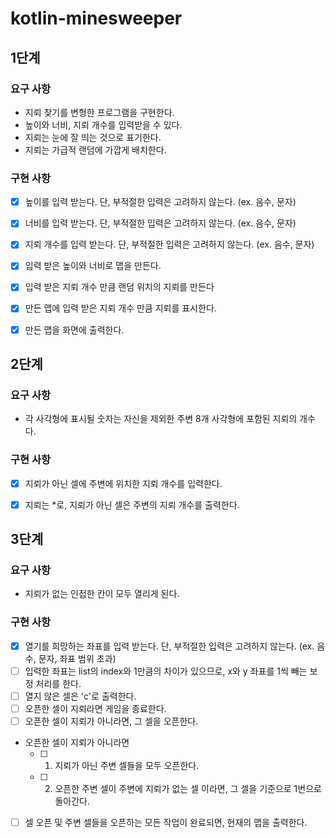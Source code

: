 # kotlin-minesweeper

## 1단계

### 요구 사항
- 지뢰 찾기를 변형한 프로그램을 구현한다.
- 높이와 너비, 지뢰 개수를 입력받을 수 있다.
- 지뢰는 눈에 잘 띄는 것으로 표기한다.
- 지뢰는 가급적 랜덤에 가깝게 배치한다.

### 구현 사항
- [x] 높이를 입력 받는다. 단, 부적절한 입력은 고려하지 않는다. (ex. 음수, 문자)
- [x] 너비를 입력 받는다. 단, 부적절한 입력은 고려하지 않는다. (ex. 음수, 문자)
- [x] 지뢰 개수를 입력 받는다. 단, 부적절한 입력은 고려하지 않는다. (ex. 음수, 문자)
- [x] 입력 받은 높이와 너비로 맵을 만든다.
- [x] 입력 받은 지뢰 개수 만큼 랜덤 위치의 지뢰를 만든다
- [x] 만든 맵에 입력 받은 지뢰 개수 만큼 지뢰를 표시한다.
- [x] 만든 맵을 화면에 출력한다.


## 2단계

### 요구 사항
- 각 사각형에 표시될 숫자는 자신을 제외한 주변 8개 사각형에 포함된 지뢰의 개수다.

### 구현 사항
- [x] 지뢰가 아닌 셀에 주변에 위치한 지뢰 개수를 입력한다.
- [x] 지뢰는 *로, 지뢰가 아닌 셀은 주변의 지뢰 개수를 출력한다.


## 3단계

### 요구 사항
- 지뢰가 없는 인접한 칸이 모두 열리게 된다.

### 구현 사항
- [x] 열기를 희망하는 좌표를 입력 받는다. 단, 부적절한 입력은 고려하지 않는다. (ex. 음수, 문자, 좌표 범위 초과)
- [ ] 입력한 좌표는 list의 index와 1만큼의 차이가 있으므로, x와 y 좌표를 1씩 빼는 보정 처리를 한다.
- [ ] 열지 않은 셀은 'c'로 출력한다.
- [ ] 오픈한 셀이 지뢰라면 게임을 종료한다.
- [ ] 오픈한 셀이 지뢰가 아니라면, 그 셀을 오픈한다.
- 오픈한 셀이 지뢰가 아니라면
  - [ ] 1. 지뢰가 아닌 주변 셀들을 모두 오픈한다.
  - [ ] 2. 오픈한 주변 셀이 주변에 지뢰가 없는 셀 이라면, 그 셀을 기준으로 1번으로 돌아간다.
- [ ] 셀 오픈 및 주변 셀들을 오픈하는 모든 작업이 완료되면, 현재의 맵을 출력한다.
